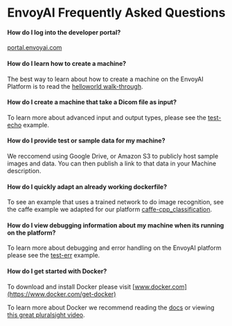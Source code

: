 # EnvoyAI Frequently Asked Questions

#### How do I log into the developer portal?
[portal.envoyai.com](https://portal.envoyai.com)

#### How do I learn how to create a machine?
The best way to learn about how to create a machine on the EnvoyAI Platform is to read the [helloworld walk-through](./test-helloworld/README.md).

#### How do I create a machine that take a Dicom file as input?
To learn more about advanced input and output types, please see the [test-echo](/test-echo/README.md) example.

#### How do I provide test or sample data for my machine?
We reccomend using Google Drive, or Amazon S3 to publicly host sample images and data. You can then publish a link to that data in your Machine description.

#### How do I quickly adapt an already working dockerfile?
To see an example that uses a trained network to do image recognition, see the caffe example we adapted for our platform 
[caffe-cpp_classification](./caffe-cpp_classification/).

#### How do I view debugging information about my machine when its running on the platform?
To learn more about debugging and error handling on the EnvoyAI platform please see the [test-err](../test-err/) example.

#### How do I get started with Docker?
To download and install Docker please visit [www.docker.com](https://www.docker.com/get-docker)

To learn more about Docker we recommend reading the [docs](https://docs.docker.com/) or viewing 
[this great pluralsight video](https://www.pluralsight.com/courses/docker-deep-dive).
